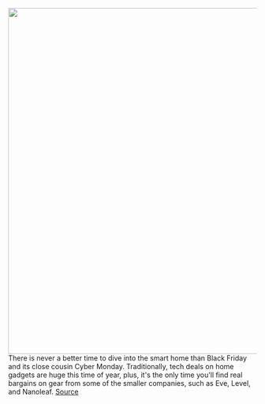 <img src='https://cdn.vox-cdn.com/thumbor/C5GWkeC0-tzjMw8_29QvcA5zpPA=/0x0:6033x4022/1200x800/filters:focal(2535x1529:3499x2493)/cdn.vox-cdn.com/uploads/chorus_image/image/70178331/dseifert_4619_echo_show_2nd_gen_2.0.jpg' width='700px' /><br/>
There is never a better time to dive into the smart home than Black Friday and its close cousin Cyber Monday. Traditionally, tech deals on home gadgets are huge this time of year, plus, it's the only time you'll find real bargains on gear from some of the smaller companies, such as Eve, Level, and Nanoleaf.
<a href='https://www.theverge.com/22789311/black-friday-2021-smart-home-tech-speakers-cameras-cyber-monday'> Source <a/>